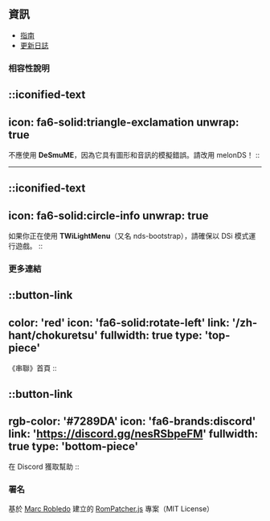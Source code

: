 ## 資訊
* [指南](/zh-hant/chokuretsu/guide)
* [更新日誌](https://github.com/haroohie-club/ChokuretsuTranslationRelease/releases)

### 相容性說明
::iconified-text
---
icon: fa6-solid:triangle-exclamation
unwrap: true
---
不應使用 **DeSmuME**，因為它具有圖形和音訊的模擬錯誤。請改用 melonDS！
::

<hr/>

::iconified-text
---
icon: fa6-solid:circle-info
unwrap: true
---
如果你正在使用 **TWiLightMenu**（又名 nds-bootstrap），請確保以 DSi 模式運行遊戲。
::

### 更多連結
::button-link
---
color: 'red'
icon: 'fa6-solid:rotate-left'
link: '/zh-hant/chokuretsu'
fullwidth: true
type: 'top-piece'
---
《串聯》首頁
::

::button-link
---
rgb-color: '#7289DA'
icon: 'fa6-brands:discord'
link: 'https://discord.gg/nesRSbpeFM'
fullwidth: true
type: 'bottom-piece'
---
在 Discord 獲取幫助
::

### 署名
基於 [Marc Robledo](https://www.marcrobledo.com/) 建立的 [RomPatcher.js](https://github.com/marcrobledo/RomPatcher.js/) 專案（MIT License）